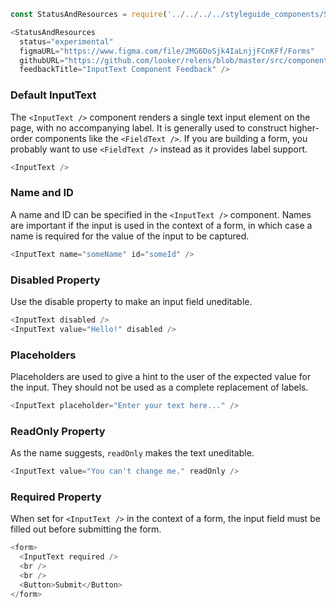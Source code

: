 ```js noeditor
const StatusAndResources = require('../../../../styleguide_components/StatusAndResources').StatusAndResources;

<StatusAndResources
  status="experimental"
  figmaURL="https://www.figma.com/file/2MG6DoSjk4IaLnjjFCnKFf/Forms"
  githubURL="https://github.com/looker/relens/blob/master/src/components/Form/Inputs/InputText.tsx"
  feedbackTitle="InputText Component Feedback" />
```

### Default InputText

The `<InputText />` component renders a single text input element on the page, with no accompanying label. It is generally used to construct higher-order components like the `<FieldText />`. If you are building a form, you probably want to use `<FieldText />` instead as it provides label support.

```js
<InputText />
```

### Name and ID

A name and ID can be specified in the `<InputText />` component. Names are important if the input is used in the context of a form, in which case a name is required for the value of the input to be captured.

```js
<InputText name="someName" id="someId" />
```

### Disabled Property

Use the disable property to make an input field uneditable.

```js
<InputText disabled />
<InputText value="Hello!" disabled />
```

### Placeholders

Placeholders are used to give a hint to the user of the expected value for the input. They should not be used as a complete replacement of labels.

```js
<InputText placeholder="Enter your text here..." />
```

### ReadOnly Property

As the name suggests, `readOnly` makes the text uneditable.

```js
<InputText value="You can't change me." readOnly />
```

### Required Property

When set for `<InputText />` in the context of a form, the input field must be filled out before submitting the form.

```js
<form>
  <InputText required />
  <br />
  <br />
  <Button>Submit</Button>
</form>
```

